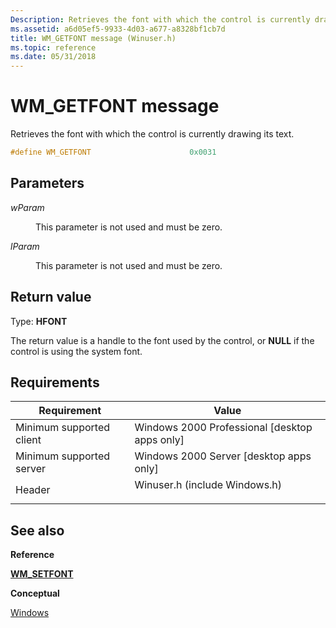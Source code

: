 ```yaml
---
Description: Retrieves the font with which the control is currently drawing its text.
ms.assetid: a6d05ef5-9933-4d03-a677-a8328bf1cb7d
title: WM_GETFONT message (Winuser.h)
ms.topic: reference
ms.date: 05/31/2018
---
```


# WM\_GETFONT message

Retrieves the font with which the control is currently drawing its text.


```C++
#define WM_GETFONT                      0x0031
```



## Parameters

<dl> <dt>

*wParam* 
</dt> <dd>

This parameter is not used and must be zero.

</dd> <dt>

*lParam* 
</dt> <dd>

This parameter is not used and must be zero.

</dd> </dl>

## Return value

Type: **HFONT**

The return value is a handle to the font used by the control, or **NULL** if the control is using the system font.

## Requirements



| Requirement | Value |
|-------------------------------------|----------------------------------------------------------------------------------------------------------|
| Minimum supported client<br/> | Windows 2000 Professional \[desktop apps only\]<br/>                                               |
| Minimum supported server<br/> | Windows 2000 Server \[desktop apps only\]<br/>                                                     |
| Header<br/>                   | <dl> <dt>Winuser.h (include Windows.h)</dt> </dl> |



## See also

<dl> <dt>

**Reference**
</dt> <dt>

[**WM\_SETFONT**](wm-setfont.md)
</dt> <dt>

**Conceptual**
</dt> <dt>

[Windows](windows.md)
</dt> </dl>

 

 





